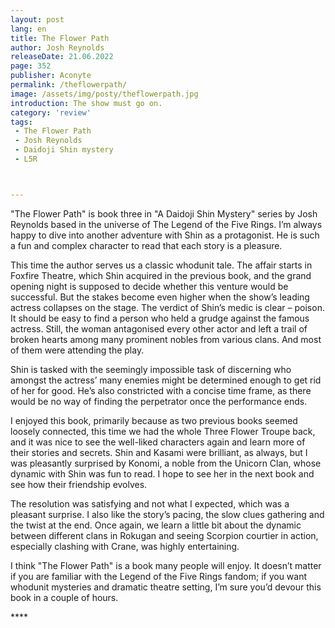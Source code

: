 ```yaml
---
layout: post
lang: en
title: The Flower Path
author: Josh Reynolds
releaseDate: 21.06.2022
page: 352
publisher: Aconyte
permalink: /theflowerpath/
image: /assets/img/posty/theflowerpath.jpg
introduction: The show must go on.
category: 'review'
tags:
 - The Flower Path
 - Josh Reynolds
 - Daidoji Shin mystery
 - L5R



---
```


  "The Flower Path" is book three in "A Daidoji Shin Mystery" series by Josh Reynolds based in the universe of The Legend of the Five Rings. I’m always happy to dive into another adventure with Shin as a protagonist. He is such a fun and complex character to read that each story is a pleasure.

  This time the author serves us a classic whodunit tale. The affair starts in Foxfire Theatre, which Shin acquired in the previous book, and the grand opening night is supposed to decide whether this venture would be successful. But the stakes become even higher when the show’s leading actress collapses on the stage. The verdict of Shin’s medic is clear – poison. It should be easy to find a person who held a grudge against the famous actress. Still, the woman antagonised every other actor and left a trail of broken hearts among many prominent nobles from various clans. And most of them were attending the play.

  Shin is tasked with the seemingly impossible task of discerning who amongst the actress’ many enemies might be determined enough to get rid of her for good. He’s also constricted with a concise time frame, as there would be no way of finding the perpetrator once the performance ends.  

  I enjoyed this book, primarily because as two previous books seemed loosely connected, this time we had the whole Three Flower Troupe back, and it was nice to see the well-liked characters again and learn more of their stories and secrets. Shin and Kasami were brilliant, as always, but I was pleasantly surprised by Konomi, a noble from the Unicorn Clan, whose dynamic with Shin was fun to read. I hope to see her in the next book and see how their friendship evolves.

  The resolution was satisfying and not what I expected, which was a pleasant surprise. I also like the story’s pacing, the slow clues gathering and the twist at the end. Once again, we learn a little bit about the dynamic between different clans in Rokugan and seeing Scorpion courtier in action, especially clashing with Crane, was highly entertaining.

  I think "The Flower Path" is a book many people will enjoy. It doesn’t matter if you are familiar with the Legend of the Five Rings fandom; if you want whodunit mysteries and dramatic theatre setting, I’m sure you’d devour this book in a couple of hours.


  \*\*\*\*
